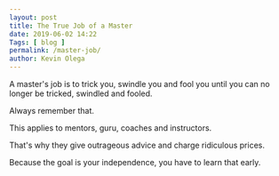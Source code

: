 ```yaml
--- 
layout: post 
title: The True Job of a Master
date: 2019-06-02 14:22
Tags: [ blog ]
permalink: /master-job/ 
author: Kevin Olega 
--- 
```

A master's job is to trick you, swindle you and fool you until you can no longer be tricked, swindled and fooled.

Always remember that.

This applies to mentors, guru, coaches and instructors.

That's why they give outrageous advice and charge ridiculous prices.

Because the goal is your independence, you have to learn that early.